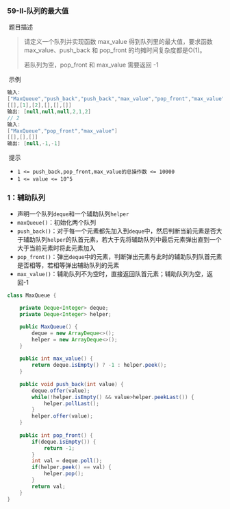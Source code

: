 ### 59-Ⅱ-队列的最大值

​	题目描述

> 请定义一个队列并实现函数 max_value 得到队列里的最大值，要求函数max_value、push_back 和 pop_front 的均摊时间复杂度都是O(1)。
>
> 若队列为空，pop_front 和 max_value 需要返回 -1

​	示例

```java
输入: 
["MaxQueue","push_back","push_back","max_value","pop_front","max_value"]
[[],[1],[2],[],[],[]]
输出: [null,null,null,2,1,2]
// 2
输入: 
["MaxQueue","pop_front","max_value"]
[[],[],[]]
输出: [null,-1,-1]
```

​	提示

- `1 <= push_back,pop_front,max_value的总操作数 <= 10000`
- `1 <= value <= 10^5`

### 1：辅助队列

- 声明一个队列`deque`和一个辅助队列`helper`
- `maxQueue()`：初始化两个队列
- `push_back()`：对于每一个元素都先加入到`deque`中，然后判断当前元素是否大于辅助队列`helper`的队首元素，若大于先将辅助队列中最后元素弹出直到一个大于当前元素时将此元素加入
- `pop_front()`：弹出`deque`中的元素，判断弹出元素与此时的辅助队列队首元素是否相等，若相等弹出辅助队列的元素
- `max_value()`：辅助队列不为空时，直接返回队首元素；辅助队列为空，返回-1

```java
class MaxQueue {

    private Deque<Integer> deque;
    private Deque<Integer> helper;

    public MaxQueue() {
        deque = new ArrayDeque<>();
        helper = new ArrayDeque<>();
    }
    
    public int max_value() {
        return deque.isEmpty() ? -1 : helper.peek();
    }
    
    public void push_back(int value) {
        deque.offer(value);
        while(!helper.isEmpty() && value>helper.peekLast()) {
            helper.pollLast();
        }
        helper.offer(value);
    }
    
    public int pop_front() {
        if(deque.isEmpty()) {
            return -1;
        }
        int val = deque.poll();
        if(helper.peek() == val) {
            helper.pop();
        }
        return val;
    }
}
```

